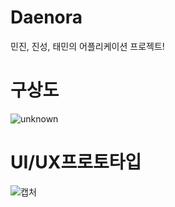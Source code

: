 # Daenora
민진, 진성, 태민의 어플리케이션 프로젝트!
<h1>구상도</h1>

![unknown](https://user-images.githubusercontent.com/5088870/112835394-2e594180-90d4-11eb-8c24-7f05e2a7bfe5.png)

<h1>UI/UX프로토타입</h1>

![캡처](https://user-images.githubusercontent.com/5088870/113541928-25112d00-961e-11eb-9404-fae60ffb85cd.JPG)
